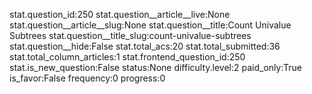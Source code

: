 stat.question_id:250
stat.question__article__live:None
stat.question__article__slug:None
stat.question__title:Count Univalue Subtrees
stat.question__title_slug:count-univalue-subtrees
stat.question__hide:False
stat.total_acs:20
stat.total_submitted:36
stat.total_column_articles:1
stat.frontend_question_id:250
stat.is_new_question:False
status:None
difficulty.level:2
paid_only:True
is_favor:False
frequency:0
progress:0

